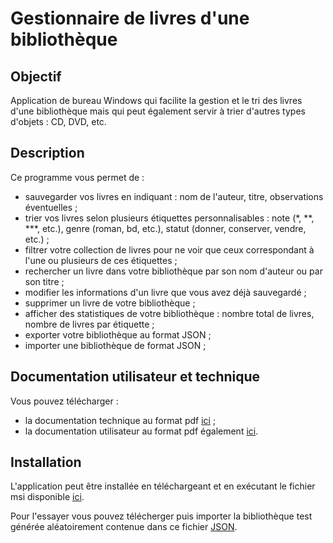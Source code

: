 # Gestionnaire de livres d'une bibliothèque

## Objectif

Application de bureau Windows qui facilite la gestion et le tri des livres d'une bibliothèque mais qui peut également servir à trier d'autres types d'objets : CD, DVD, etc.

## Description

Ce programme vous permet de :

* sauvegarder vos livres en indiquant : nom de l'auteur, titre, observations éventuelles ;
* trier vos livres selon plusieurs étiquettes personnalisables : note (*, **, ***, etc.), genre (roman, bd, etc.), statut (donner, conserver, vendre, etc.) ;
* filtrer votre collection de livres pour ne voir que ceux correspondant à l'une ou plusieurs de ces étiquettes ;
* rechercher un livre dans votre bibliothèque par son nom d'auteur ou par son titre ;
* modifier les informations d'un livre que vous avez déjà sauvegardé ;
* supprimer un livre de votre bibliothèque ;
* afficher des statistiques de votre bibliothèque : nombre total de livres, nombre de livres par étiquette ;
* exporter votre bibliothèque au format JSON ;
* importer une bibliothèque de format JSON ;

## Documentation utilisateur et technique

Vous pouvez télécharger :
* la documentation technique au format pdf [ici](https://github.com/filkat34/TriBibliv2/blob/89bd0c1f3368d8f5336e76f9c0865db1e27d2ed9/Documentation/Technique.pdf) ;
* la documentation utilisateur au format pdf également [ici](https://github.com/filkat34/TriBibliv2/blob/89bd0c1f3368d8f5336e76f9c0865db1e27d2ed9/Documentation/Utilisateur.pdf).

## Installation 

L'application peut être installée en téléchargeant et en exécutant le fichier msi disponible [ici](https://github.com/filkat34/TriBibliv2/raw/refs/heads/master/Install/Debug/InstallTriBibli.msi).

Pour l'essayer vous pouvez télécherger puis importer la bibliothèque test générée aléatoirement contenue dans ce fichier [JSON](https://github.com/filkat34/TriBibliv2/raw/refs/heads/master/Install/Debug/bibliothequetest.json "download").
